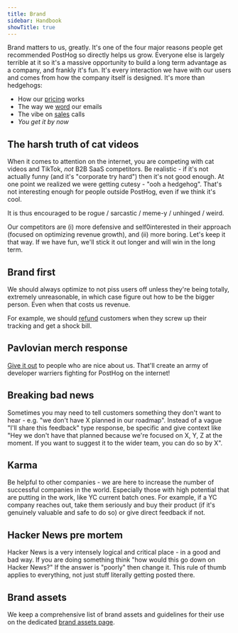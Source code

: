 ```yaml
---
title: Brand
sidebar: Handbook
showTitle: true
---
```


Brand matters to us, greatly. It's one of the four major reasons people get recommended PostHog so directly helps us grow. Everyone else is largely terrible at it so it's a massive opportunity to build a long term advantage as a company, and frankly it's fun. It's every interaction we have with our users and comes from how the company itself is designed. It's more than hedgehogs:

* How our [pricing](/blog/session-replay-pricing) works
* The way we [word](/handbook/growth/marketing/writing-for-posthog) our emails
* The vibe on [sales](/sales) calls
* _You get it by now_

## The harsh truth of cat videos

When it comes to attention on the internet, you are competing with cat videos and TikTok, _not_ B2B SaaS competitors. Be realistic - if it's not actually funny (and it's "corporate try hard") then it's not good enough. At one point we realized we were getting cutesy - "ooh a hedgehog". That's not interesting enough for people outside PostHog, even if we think it's cool.

It is thus encouraged to be rogue / sarcastic / meme-y / unhinged / weird.

Our competitors are (i) more defensive and self0interested in their approach (focused on optimizing revenue growth), and (ii) more boring. Let's keep it that way. If we have fun, we'll stick it out longer and will win in the long term.

## Brand first

We should always optimize to not piss users off unless they're being totally, extremely unreasonable, in which case figure out how to be the bigger person. Even when that costs us revenue.

For example, we should [refund](/handbook/growth/sales/refunds) customers when they screw up their tracking and get a shock bill.

## Pavlovian merch response

[Give it out](/handbook/company/merch-store#how-do-we-give-away-merch-for-free) to people who are nice about us. That'll create an army of developer warriers fighting for PostHog on the internet!

## Breaking bad news

Sometimes you may need to tell customers something they don't want to hear - e.g. "we don't have X planned in our roadmap". Instead of a vague "I'll share this feedback" type response, be specific and give context like "Hey we don't have that planned because we're focused on X, Y, Z at the moment. If you want to suggest it to the wider team, you can do so by X".

## Karma

Be helpful to other companies - we are here to increase the number of successful companies in the world. Especially those with high potential that are putting in the work, like YC current batch ones. For example, if a YC company reaches out, take them seriously and buy their product (if it's genuinely valuable and safe to do so) or give direct feedback if not.

## Hacker News pre mortem

Hacker News is a very intensely logical and critical place - in a good and bad way. If you are doing something think "how would this go down on Hacker News?" If the answer is "poorly" then change it. This rule of thumb applies to everything, not just stuff literally getting posted there.

## Brand assets

We keep a comprehensive list of brand assets and guidelines for their use on the dedicated [brand assets page](/handbook/company/brand-assets).
